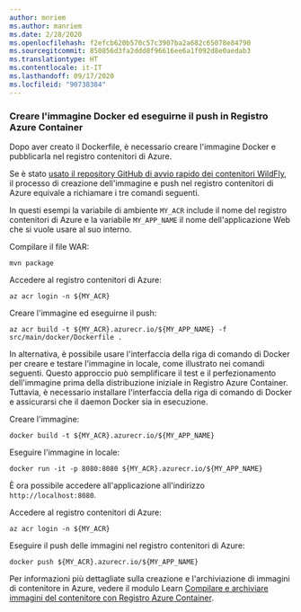 ```yaml
---
author: mnriem
ms.author: manriem
ms.date: 2/28/2020
ms.openlocfilehash: f2efcb620b570c57c3907ba2a682c65078e84790
ms.sourcegitcommit: 850856d3fa2ddd8f96616ee6a1f092d8e0aedab3
ms.translationtype: HT
ms.contentlocale: it-IT
ms.lasthandoff: 09/17/2020
ms.locfileid: "90738384"
---
```

### <a name="build-and-push-the-docker-image-to-azure-container-registry"></a>Creare l'immagine Docker ed eseguirne il push in Registro Azure Container

Dopo aver creato il Dockerfile, è necessario creare l'immagine Docker e pubblicarla nel registro contenitori di Azure.

Se è stato [usato il repository GitHub di avvio rapido dei contenitori WildFly](https://github.com/Azure/wildfly-container-quickstart), il processo di creazione dell'immagine e push nel registro contenitori di Azure equivale a richiamare i tre comandi seguenti.

In questi esempi la variabile di ambiente `MY_ACR` include il nome del registro contenitori di Azure e la variabile `MY_APP_NAME` il nome dell'applicazione Web che si vuole usare al suo interno.

Compilare il file WAR:

```shell
mvn package
```

Accedere al registro contenitori di Azure:

```shell
az acr login -n ${MY_ACR}
```

Creare l'immagine ed eseguirne il push:

```shell
az acr build -t ${MY_ACR}.azurecr.io/${MY_APP_NAME} -f src/main/docker/Dockerfile .
```

In alternativa, è possibile usare l'interfaccia della riga di comando di Docker per creare e testare l'immagine in locale, come illustrato nei comandi seguenti. Questo approccio può semplificare il test e il perfezionamento dell'immagine prima della distribuzione iniziale in Registro Azure Container. Tuttavia, è necessario installare l'interfaccia della riga di comando di Docker e assicurarsi che il daemon Docker sia in esecuzione.

Creare l'immagine:

```shell
docker build -t ${MY_ACR}.azurecr.io/${MY_APP_NAME}
```

Eseguire l'immagine in locale:

```shell
docker run -it -p 8080:8080 ${MY_ACR}.azurecr.io/${MY_APP_NAME}
```

È ora possibile accedere all'applicazione all'indirizzo `http://localhost:8080`.

Accedere al registro contenitori di Azure:

```shell
az acr login -n ${MY_ACR}
```

Eseguire il push delle immagini nel registro contenitori di Azure:

```shell
docker push ${MY_ACR}.azurecr.io/${MY_APP_NAME}
```

Per informazioni più dettagliate sulla creazione e l'archiviazione di immagini di contenitore in Azure, vedere il modulo Learn [Compilare e archiviare immagini del contenitore con Registro Azure Container](/learn/modules/build-and-store-container-images/).
